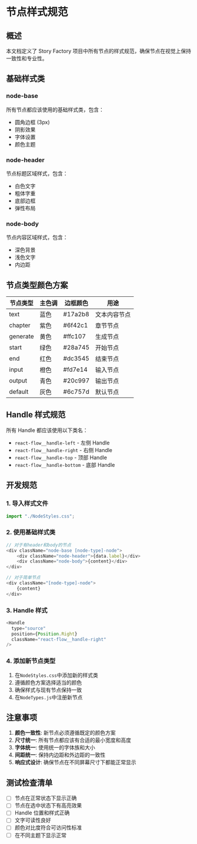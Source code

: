 # 节点样式规范

## 概述

本文档定义了 Story Factory 项目中所有节点的样式规范，确保节点在视觉上保持一致性和专业性。

## 基础样式类

### node-base

所有节点都应该使用的基础样式类，包含：

- 圆角边框 (3px)
- 阴影效果
- 字体设置
- 颜色主题

### node-header

节点标题区域样式，包含：

- 白色文字
- 粗体字重
- 底部边框
- 弹性布局

### node-body

节点内容区域样式，包含：

- 深色背景
- 浅色文字
- 内边距

## 节点类型颜色方案

| 节点类型 | 主色调 | 边框颜色 | 用途         |
| -------- | ------ | -------- | ------------ |
| text     | 蓝色   | #17a2b8  | 文本内容节点 |
| chapter  | 紫色   | #6f42c1  | 章节节点     |
| generate | 黄色   | #ffc107  | 生成节点     |
| start    | 绿色   | #28a745  | 开始节点     |
| end      | 红色   | #dc3545  | 结束节点     |
| input    | 橙色   | #fd7e14  | 输入节点     |
| output   | 青色   | #20c997  | 输出节点     |
| default  | 灰色   | #6c757d  | 默认节点     |

## Handle 样式规范

所有 Handle 都应该使用以下类名：

- `react-flow__handle-left` - 左侧 Handle
- `react-flow__handle-right` - 右侧 Handle
- `react-flow__handle-top` - 顶部 Handle
- `react-flow__handle-bottom` - 底部 Handle

## 开发规范

### 1. 导入样式文件

```javascript
import "./NodeStyles.css";
```

### 2. 使用基础样式类

```javascript
// 对于有header和body的节点
<div className="node-base [node-type]-node">
    <div className="node-header">{data.label}</div>
    <div className="node-body">{content}</div>
</div>

// 对于简单节点
<div className="[node-type]-node">
    {content}
</div>
```

### 3. Handle 样式

```javascript
<Handle
  type="source"
  position={Position.Right}
  className="react-flow__handle-right"
/>
```

### 4. 添加新节点类型

1. 在`NodeStyles.css`中添加新的样式类
2. 遵循颜色方案选择适当的颜色
3. 确保样式与现有节点保持一致
4. 在`NodeTypes.js`中注册新节点

## 注意事项

1. **颜色一致性**: 新节点必须遵循既定的颜色方案
2. **尺寸统一**: 所有节点都应该有合适的最小宽度和高度
3. **字体统一**: 使用统一的字体族和大小
4. **间距统一**: 保持内边距和外边距的一致性
5. **响应式设计**: 确保节点在不同屏幕尺寸下都能正常显示

## 测试检查清单

- [ ] 节点在正常状态下显示正确
- [ ] 节点在选中状态下有高亮效果
- [ ] Handle 位置和样式正确
- [ ] 文字可读性良好
- [ ] 颜色对比度符合可访问性标准
- [ ] 在不同主题下显示正常
